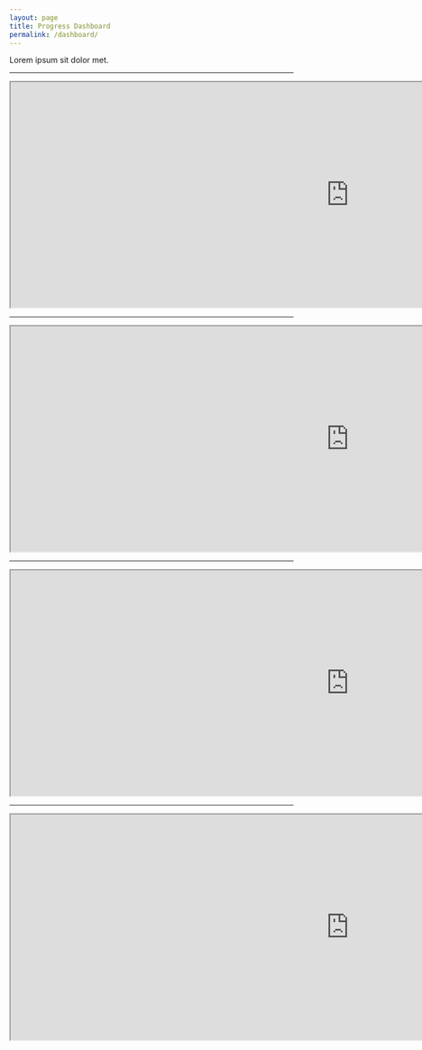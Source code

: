 ```yaml
---
layout: page
title: Progress Dashboard
permalink: /dashboard/
---
```


<p>
  Lorem ipsum sit dolor met.
</p>
<hr />
<iframe src="https://docs.google.com/spreadsheets/d/e/2PACX-1vRrdhfTAnTAs6TJ4zTa8gX8x3dLVQ9Z66IGsOXvriemJwKYxxtLlZSV95yuAfDFHjv5a3cIRs27hytP/pubchart?oid=1300074099&amp;format=interactive" width="1200" height="400"></iframe>
<hr />
<iframe src="https://docs.google.com/spreadsheets/d/e/2PACX-1vRrdhfTAnTAs6TJ4zTa8gX8x3dLVQ9Z66IGsOXvriemJwKYxxtLlZSV95yuAfDFHjv5a3cIRs27hytP/pubchart?oid=405727207&amp;format=interactive" width="1200" height="400"></iframe>
<hr />
<iframe src="https://docs.google.com/spreadsheets/d/e/2PACX-1vRrdhfTAnTAs6TJ4zTa8gX8x3dLVQ9Z66IGsOXvriemJwKYxxtLlZSV95yuAfDFHjv5a3cIRs27hytP/pubchart?oid=1856922216&amp;format=interactive" width="1200" height="400"></iframe>
<hr />
<iframe src="https://docs.google.com/spreadsheets/d/e/2PACX-1vRrdhfTAnTAs6TJ4zTa8gX8x3dLVQ9Z66IGsOXvriemJwKYxxtLlZSV95yuAfDFHjv5a3cIRs27hytP/pubchart?oid=1077911614&amp;format=interactive" width="1200" height="400"></iframe>
